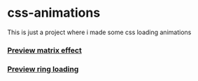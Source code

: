 # css-animations
This is just a project where i made some css loading animations
### [Preview matrix effect](https://mrpotato-04.github.io/css-animations/)
### [Preview ring loading](https://mrpotato-04.github.io/css-animations/ring.html)

